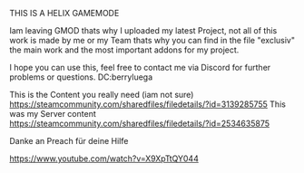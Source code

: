THIS IS A HELIX GAMEMODE

Iam leaving GMOD thats why I uploaded my latest Project, not all of this work is made by me or my Team thats why you can find in the file "exclusiv" the main work and the most important addons for my project.

I hope you can use this, feel free to contact me via Discord for further problems or questions.
DC:berryluega


This is the Content you really need (iam not sure)
https://steamcommunity.com/sharedfiles/filedetails/?id=3139285755
This was my Server content
https://steamcommunity.com/sharedfiles/filedetails/?id=2534635875

Danke an Preach für deine Hilfe



https://www.youtube.com/watch?v=X9XpTtQY044
